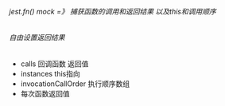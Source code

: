 ###### jest.fn() mock  =》 捕获函数的调用和返回结果 以及this和调用顺序
###### 自由设置返回结果
* calls 回调函数 返回值   
* instances this指向
* invocationCallOrder 执行顺序数组
* 每次函数返回值